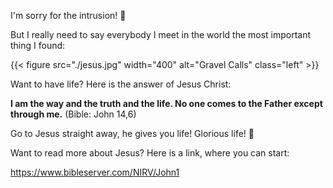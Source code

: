 I'm sorry for the intrusion! 🙊 

But I really need to say everybody I meet in the world the most important thing I found:

{{< figure src="./jesus.jpg" width="400" alt="Gravel Calls" class="left" >}}

Want to have life? Here is the answer of Jesus Christ: 

**I am the way and the truth and the life. No one comes to the Father except through me.** (Bible: John 14,6)

Go to Jesus straight away, he gives you life! Glorious life! 🎉

Want to read more about Jesus? Here is a link, where you can start: 

https://www.bibleserver.com/NIRV/John1


